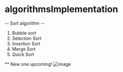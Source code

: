 # algorithmsImplementation

-- Sort algorithm --
1. Bubble sort 
2. Selection Sort 
3. Insertion Sort
4. Merge Sort 
5. Quick Sort

** New one upcoming!
![image](https://user-images.githubusercontent.com/96929412/182003364-8d4ceb63-3a4a-42e4-b48d-dec920891bf6.png)

